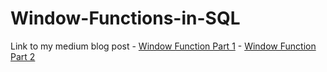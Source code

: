 # Window-Functions-in-SQL
Link to my medium blog post - [Window Function Part 1]()
                            - [Window Function Part 2]()
